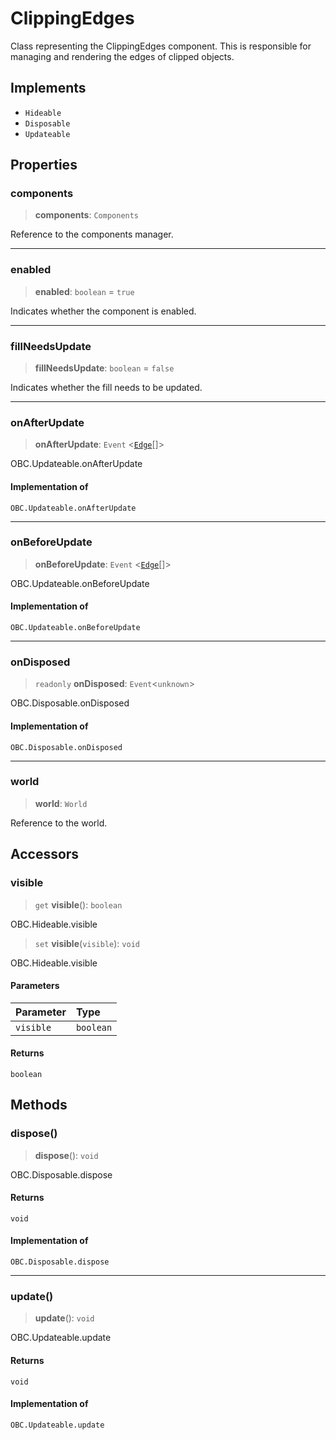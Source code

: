 # ClippingEdges

Class representing the ClippingEdges component. This is responsible for managing and rendering the edges of clipped objects.

## Implements

- `Hideable`
- `Disposable`
- `Updateable`

## Properties

### components

> **components**: `Components`

Reference to the components manager.

***

### enabled

> **enabled**: `boolean` = `true`

Indicates whether the component is enabled.

***

### fillNeedsUpdate

> **fillNeedsUpdate**: `boolean` = `false`

Indicates whether the fill needs to be updated.

***

### onAfterUpdate

> **onAfterUpdate**: `Event` \<[`Edge`](../interfaces/Edge.md)[]\>

OBC.Updateable.onAfterUpdate

#### Implementation of

`OBC.Updateable.onAfterUpdate`

***

### onBeforeUpdate

> **onBeforeUpdate**: `Event` \<[`Edge`](../interfaces/Edge.md)[]\>

OBC.Updateable.onBeforeUpdate

#### Implementation of

`OBC.Updateable.onBeforeUpdate`

***

### onDisposed

> `readonly` **onDisposed**: `Event`\<`unknown`\>

OBC.Disposable.onDisposed

#### Implementation of

`OBC.Disposable.onDisposed`

***

### world

> **world**: `World`

Reference to the world.

## Accessors

### visible

> `get` **visible**(): `boolean`

OBC.Hideable.visible

> `set` **visible**(`visible`): `void`

OBC.Hideable.visible

#### Parameters

| Parameter | Type |
| :------ | :------ |
| `visible` | `boolean` |

#### Returns

`boolean`

## Methods

### dispose()

> **dispose**(): `void`

OBC.Disposable.dispose

#### Returns

`void`

#### Implementation of

`OBC.Disposable.dispose`

***

### update()

> **update**(): `void`

OBC.Updateable.update

#### Returns

`void`

#### Implementation of

`OBC.Updateable.update`
